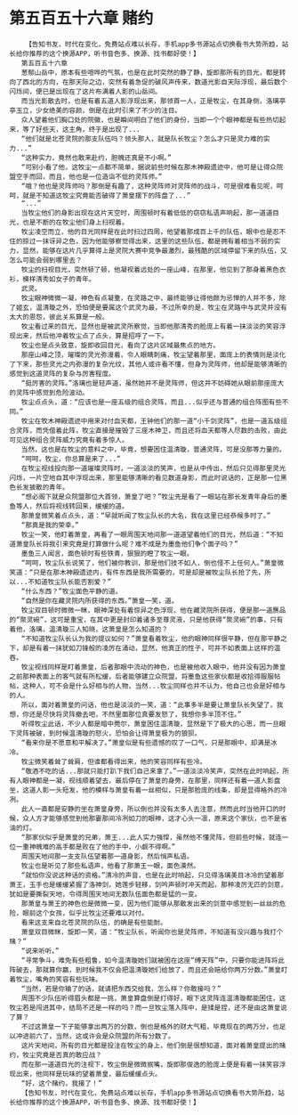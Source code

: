 # 第五百五十六章 赌约
        【告知书友，时代在变化，免费站点难以长存，手机app多书源站点切换看书大势所趋，站长给你推荐的这个换源APP，听书音色多、换源、找书都好使！】
       第五百五十六章
       葱郁山岳中，原本有些喧哗的气氛，也是在此时突然的静了静，旋即那所有的目光，都是转向了西北的方向，在那天际之边，突然有着急促的破风声传来，数道光影自天际浮现，最后数个闪烁间，便已是出现在了这片布满着人影的山岳间。
       而当光影散去时，也是有着五道人影浮现出来，那领首一人，正是牧尘，在其身侧，洛璃亭亭玉立，少女绝美的容颜，倒是在此时引来了不少的注目。
       众人望着他们胸口处的院徽，也是瞬间明白了他们的身份，当即一个个眼神都是有些热切起来，等了好些天，这主角，终于是出现了...
       “他们就是北苍灵院的那支队伍吗？领头那人，就是队长牧尘？怎么才只是灵力难的实力...”
       “这种实力，竟然也敢来赴约，胆魄还真是不小啊。”
       “可别小看了他，这牧尘一点都不简单，据说前些时候在那木神殿遗迹中，他可是让得众院盟空手而回，而且，他也是一位造诣不低的灵阵师。”
       “哦？他也是灵阵师吗？那倒是有趣了，这种灵阵师对灵阵师的战斗，可是很难看见呢，呵呵，就是不知道这牧尘究竟能否破得了萧皇摆下的阵盘了...”
       “...”
       当牧尘他们的身影出现在这片天空时，周围顿时有着低低的窃窃私语声响起，那一道道目光，也是不断的在牧尘他们身上扫视着。
       牧尘凌空而立，他的目光同样是在此时扫过四周，他望着那成百上千的队伍，眼中也是忍不住的掠过一抹讶异之色，因为他能够察觉得出来，这里的这些队伍，都是拥有着相当不弱的实力，显然，能够在这片几乎算得上是灵院大赛中竞争最激烈，最残酷的区域停留下来的队伍，又怎么可能会弱到哪里去？
       牧尘的扫视目光，突然顿了顿，他凝视着远处的一座山峰，在那里，他见到了那身着黑色衣衫，模样清秀如女子的青年。
       武灵。
       牧尘眼神微微一凝，神色有点凝重，在灵路之中，最终能够让得他颇为忌惮的人并不多，除了姬玄，温清璇之外，恐怕便是要属这个武灵为最，不过所幸的是，牧尘在灵路中与武灵并没有太大的恩怨，彼此关系算是一般。
       牧尘看过来的目光，显然也是被武灵所察觉，当即他那清秀的脸庞上有着一抹淡淡的笑容浮现出来，然后他冲着牧尘点了点头，算是招呼了一下。
       牧尘也是点头致意，旋即收回目光，看向了这片区域最焦点的地方。
       那座山峰之顶，璀璨的灵光弥漫着，令人眼睛刺痛，牧尘望着那里，面庞上的表情则是淡化了下来，那些灵光之内弥漫的复杂光纹，其他人或许看不懂，但身为灵阵师，他却是能够清晰的感觉到这道灵阵的复杂与厉害程度。
       “挺厉害的灵阵。”洛璃也是轻声道，虽然她并不是灵阵师，但这并不妨碍她从眼前那座庞大的灵阵中感觉到危险波动。
       牧尘点点头，道：“应该也是一座五级的组合灵阵，而且...似乎还与普通的组合阵图有些不同。”
       牧尘在牧木神殿遗迹中用来对付血天都，王钟他们的那一道“小千剑灵阵”，也是一道五级组合灵阵，而凭借着此阵，牧尘直接是摧毁了三座木神卫，而且还将血天都等人尽数的击败，由此可见这种组合灵阵威力究竟有着多惊人。
       当然，这也是在牧尘的意料之中，毕竟，想要困住温清璇，普通灵阵，可是没那等力量的。
       “呵呵，牧尘，你总算是来了...”
       在牧尘视线投向那一道璀璨灵阵时，一道淡淡的笑声，也是从中传出，然后只见得那里灵光闪烁，一片空地自其中浮现出来，那里能够清晰的看见数道身影，而此时说话的，正是那一位黑色长发披散的青年。
       “想必阁下就是众院盟那位大首领，萧皇了吧？”牧尘先是看了一眼站在那长发青年身后的墨鱼等人，然后将视线转回来，缓缓的道。
       那萧皇微笑着点点头，道：“早就听闻了牧尘队长的大名，我在这里已经恭候多时了。”
       “那真是我的荣幸。”
       牧尘一笑，他盯着萧皇，再看了一眼周围天地间那一道道望着他们的目光，然后道：“不知道萧皇队长将我引来究竟是打算做什么呢？难不成是为墨鱼他们争个面子吗？”
       墨鱼三人闻言，面色顿时有些铁青，狠狠的瞪了牧尘一眼。
       “呵呵，牧尘队长说笑了，他们被你教训，那是他们技不如人，倒也怪不上任何人。”萧皇微笑道：“只是在那木神殿遗迹内，有件东西是我所需要的，可是却是被牧尘队长抢了先，所以...不知道牧尘队长能否割爱？”
       “什么东西？”牧尘面色平静的道。
       “自然是你在藏灵院内所获得的东西。”萧皇一笑，道。
       牧尘双目顿时微微一眯，眼神深处有着惊异之色浮现，他在藏灵院所获得，便是那一道赝品的“聚灵碗”，这可是重宝，在其中更是封印着诸多至尊灵液，只是他获得“聚灵碗”的事，只有着他，洛璃，温清璇三人知晓，这萧皇是怎么知道的？
       “不知道牧尘队长认为我的提议如何？”萧皇看着牧尘，他的眼神同样很平静，但在那平静之下，却是有着一抹犹如刀锋般的凌厉在涌动，显然，他真正的性子，可并不如表面上这样的温吞。
       牧尘视线同样是盯着萧皇，后者那眼中流动的神色，也是被他收入眼中，他并没有因为萧皇之前那种表面上的客气就有所松缓，后者能够建立众院盟，将墨鱼这些家伙都是收拾得服服帖帖，这种人，可不会是什么好相与的人物，当然...牧尘同样也并不认为，他自己也会是好相与的人。
       所以，面对着萧皇的问话，他也是淡淡的一笑，道：“此事多半是要让萧皇队长失望了，我想，你还是尽快将灵阵撤去吧，不然里面那位真要发怒了，我想你多半顶不住。”
       听得牧尘此话，不少人都是暗中莞尔，萧皇困住温清璇，显然是下了极大的心思，而一旦眼下灵阵被破，到时候温清璇的怒火，恐怕会让得萧皇极为的狼狈。
       “看来你是不愿意和平解决了。”萧皇似是有些遗憾的叹了一口气，只是那眼中，却满是冰冷。
       牧尘微笑着耸了耸肩，但谁都看得出来，他的笑容同样有些冷。
       “敬酒不吃的话...那就只能打趴下我们自己来拿了。”一道淡淡冷笑声，突然在此时响起，所有人眼神都是一凝，视线顺着望去，最后停在了萧皇的身旁，在那里，同样还有着一道人影盘坐，这道人影一头短发，他的模样与萧皇有着一丝相似，只是那脸庞的线条，却是显得格外的冷冽。
       此人一直都是安静的坐在萧皇身旁，所以倒也并没有太多人去注意，然而此时当他开口的时候，众人方才能够感觉到他那霎那间冷冽如刀的眼神，这才心头一凛，原来这个家伙，也不是省油的灯。
       “那家伙似乎是萧皇的兄弟，萧王...此人实力强悍，虽然他不懂灵阵，但前些时候，就连一位一重神魄难的高手都是败在了他的手中，小觑不得啊。”
       周围天地间那一支支队伍望着那一道身影，然后悄声私语。
       牧尘也是听见了那些私语声，他看了那萧王一眼，面色漠然。
       “就怕你没说这种话的资格。”清冷的声音，也是在此时响起，只见得洛璃美目冰冷的望着那萧王，玉手也是缓缓紧握了洛神剑，她莲步轻移，剑吟声顿时冲天而起，那种凌厉无匹的剑意，犹如是要撕裂天地，令得周围天地间无数队伍面色都是猛的一变。
       那萧皇与萧王的神色也是微微一变，因为他们能够从那散发出来的剑意中感觉到一丝丝的危险，眼前这个女孩，似乎比牧尘还要难以对付。
       看来这支来自北苍灵院的队伍，的确是有些能耐。
       萧皇双目微眯，旋即一笑，道：“牧尘队长，听闻你也是灵阵师，不知道有没兴趣与我打个赌？”
       “说来听听。”
       “寻常争斗，难免有些粗鲁，如今温清璇她们就被困在这座“缚天阵”中，只要你能进阵将此阵破去，那就算你赢，到时候我不仅会把温清璇她们给放了，而且还会赔给你两万分数。”萧皇盯着牧尘，嘴角的笑容有些玩味。
       “当然，若是你输了的话，就请把东西交给我，怎么样？你敢接吗？”
       周围不少队伍听得眉头都是一挑，萧皇算盘倒是打得好，眼下这灵阵连温清璇都能困住，这牧尘若是闯进其中，结局不还是一样的吗？而一旦牧尘落入阵中，是揉是捏，还不是由这萧皇说了算？
       不过这萧皇一下子能够拿出两万的分数，倒也是格外的财大气粗，毕竟现在的两万分，也足以冲进前六了，当然，这或许会是众院盟的所有分数了。
       这片天地间，所有的目光都是投注在牧尘的身上，他们倒是很想知道，面对着萧皇提出的赌约，牧尘究竟是否真的敢应战？
       而在那一道道目光的注视下，牧尘倒是微微抿嘴，旋即那俊逸的脸庞上便是有着一抹笑容浮现出来，他同样是玩味的望着萧皇，最后缓缓点头。
       “好，这个赌约，我接了！”
       【告知书友，时代在变化，免费站点难以长存，手机app多书源站点切换看书大势所趋，站长给你推荐的这个换源APP，听书音色多、换源、找书都好使！】